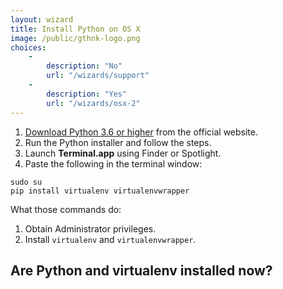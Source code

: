 ```yaml
---
layout: wizard
title: Install Python on OS X
image: /public/gthnk-logo.png
choices:
    -
        description: "No"
        url: "/wizards/support"
    -
        description: "Yes"
        url: "/wizards/osx-2"
---
```


1. [Download Python 3.6 or higher](http://python.org/download/windows) from the official website.
2. Run the Python installer and follow the steps.
3. Launch **Terminal.app** using Finder or Spotlight.
4. Paste the following in the terminal window:

```
sudo su
pip install virtualenv virtualenvwrapper
```

What those commands do:

1. Obtain Administrator privileges.
2. Install `virtualenv` and `virtualenvwrapper`.

## Are Python and virtualenv installed now?
